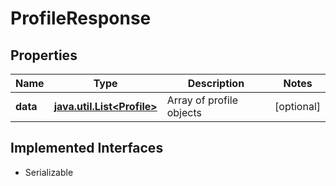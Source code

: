 

# ProfileResponse


## Properties

Name | Type | Description | Notes
------------ | ------------- | ------------- | -------------
**data** | [**java.util.List&lt;Profile&gt;**](Profile.md) | Array of profile objects |  [optional]


## Implemented Interfaces

* Serializable



